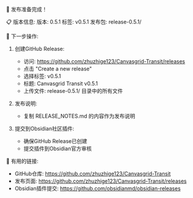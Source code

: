 🎉 发布准备完成！

📋 版本信息:
   版本: 0.5.1
   标签: v0.5.1
   发布包: release-0.5.1/

📝 下一步操作:

1. 创建GitHub Release:
   - 访问: https://github.com/zhuzhige123/Canvasgrid-Transit/releases
   - 点击 "Create a new release"
   - 选择标签: v0.5.1
   - 标题: Canvasgrid Transit v0.5.1
   - 上传文件: release-0.5.1/ 目录中的所有文件

2. 发布说明:
   - 复制 RELEASE_NOTES.md 的内容作为发布说明

3. 提交到Obsidian社区插件:
   - 确保GitHub Release已创建
   - 提交插件到Obsidian官方审核

🔗 有用的链接:
   - GitHub仓库: https://github.com/zhuzhige123/Canvasgrid-Transit
   - 发布页面: https://github.com/zhuzhige123/Canvasgrid-Transit/releases
   - Obsidian插件提交: https://github.com/obsidianmd/obsidian-releases